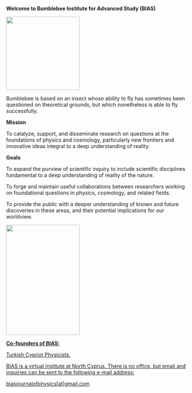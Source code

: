 

 <p><b>Welcome to Bumblebee Institute for Advanced Study (BIAS)</b></p>
 
 
 <img id="myImage" src="https://78.media.tumblr.com/51a75300d0af2562e431882965775f68/tumblr_p7eza9vAd71r2gxjho1_1280.png"  width="200" height="200" />
 
  Bumblebee is based on an insect whose ability to fly has sometimes been questioned on theoretical grounds, but which nonetheless is able to fly successfully.
  
  
  
 <p><b> Mission </b></p>

To catalyze, support, and disseminate research on questions at the foundations of physics and cosmology, particularly new frontiers and innovative ideas integral to a deep understanding of reality. 

 <p><b>Goals </b></p>

To expand the purview of scientific inquiry to include scientific disciplines fundamental to a deep understanding of reality of the nature.

To forge and maintain useful collaborations between researchers working on foundational questions in physics, cosmology, and related fields.

To provide the public with a deeper understanding of known and future discoveries in these areas, and their potential implications for our worldview.
  
 


 <a href="https://tracksidetires.com/wp-content/uploads/2018/12/coming-soon5.png"><img id="myImage" src="https://78.media.tumblr.com/4cc19855e21cda52bf3341d18087bb20/tumblr_p884rqbIIn1r2gxjho1_1280.jpg"  width="200" height="300" />  
 

 

<b>Co-founders of BIAS:</b>

Turkish Cypriot Physicists.


BIAS is a virtual institute at North Cyprus. There is no office, but email and inquiries can be sent to the following e-mail address: 

  <a href="biasjournalofphysics@gmail.com ">biasjournalofphysics[at]gmail.com </a>








